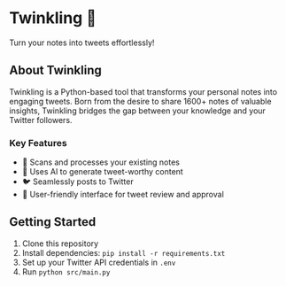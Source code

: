 # Twinkling 🌟

Turn your notes into tweets effortlessly!

## About Twinkling

Twinkling is a Python-based tool that transforms your personal notes into engaging tweets. Born from the desire to share 1600+ notes of valuable insights, Twinkling bridges the gap between your knowledge and your Twitter followers.

### Key Features

- 📝 Scans and processes your existing notes
- 🤖 Uses AI to generate tweet-worthy content
- 🐦 Seamlessly posts to Twitter
- 👀 User-friendly interface for tweet review and approval

## Getting Started

1. Clone this repository
2. Install dependencies: `pip install -r requirements.txt`
3. Set up your Twitter API credentials in `.env`
4. Run `python src/main.py`
